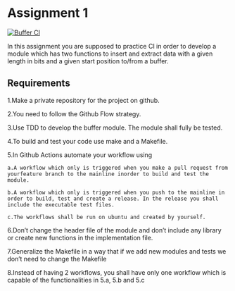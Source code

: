 # Assignment 1

[![Buffer CI](https://github.com/TintuJos/Buffer_Assignment/actions/workflows/buffer.yml/badge.svg)](https://github.com/TintuJos/Buffer_Assignment/actions/workflows/buffer.yml)

In this assignment you are supposed to practice CI in order to develop a module
which has two functions to insert and extract data with a given length in bits and
a given start position to/from a buffer.

## Requirements

1.Make a private repository for the project on github.

2.You need to follow the Github Flow strategy.

3.Use TDD to develop the buffer module. The module shall fully be tested.

4.To build and test your code use make and a Makefile.

5.In Github Actions automate your workflow using

    a.A workflow which only is triggered when you make a pull request from yourfeature branch to the mainline inorder to build and test the module.

    b.A workflow which only is triggered when you push to the mainline in order to build, test and create a release. In the release you shall include the executable test files.

    c.The workflows shall be run on ubuntu and created by yourself.

6.Don’t change the header file of the module and don’t include any library or create new functions in the implementation file.

7.Generalize the Makefile in a way that if we add new modules and tests we don’t need to change the Makefile

8.Instead of having 2 workflows, you shall have only one workflow which is capable of the functionalities in 5.a, 5.b and 5.c
